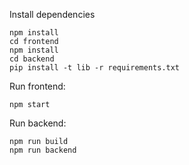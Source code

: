 
Install dependencies
```
npm install
cd frontend
npm install
cd backend
pip install -t lib -r requirements.txt
```

Run frontend:
```
npm start
```

Run backend:
```
npm run build
npm run backend
```
